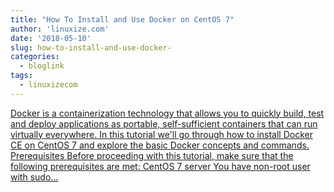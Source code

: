 ```yaml
---
title: "How To Install and Use Docker on CentOS 7"
author: 'linuxize.com'
date: '2018-05-10'
slug: how-to-install-and-use-docker-
categories:
  - bloglink
tags:
  - linuxizecom
---
```


[Docker is a containerization technology that allows you to quickly build, test and deploy applications as portable, self-sufficient containers that can run virtually everywhere. In this tutorial we'll go through how to install Docker CE on CentOS 7 and explore the basic Docker concepts and commands. Prerequisites Before proceeding with this tutorial, make sure that the following prerequisites are met: CentOS 7 server You have non-root user with sudo...<click to read more>](https://linuxize.com/post/how-to-install-and-use-docker-on-centos-7/)

